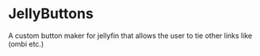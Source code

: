 # JellyButtons
A custom button maker for jellyfin that allows the user to tie other links like (ombi etc.)
